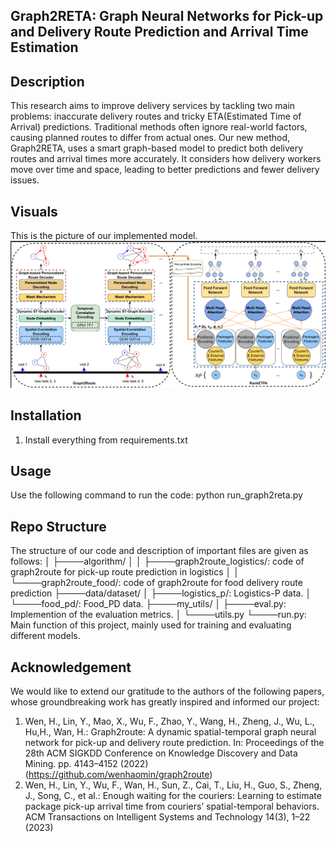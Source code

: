 ## Graph2RETA: Graph Neural Networks for Pick-up and Delivery Route Prediction and Arrival Time Estimation

## Description

This research aims to improve delivery services by tackling two main problems: inaccurate delivery routes and tricky ETA(Estimated Time of Arrival) predictions. Traditional methods often ignore real-world factors, causing planned routes to differ from actual ones. Our new method, Graph2RETA, uses a smart graph-based model to predict both delivery routes and arrival times more accurately. It considers how delivery workers move over time and space, leading to better predictions and fewer delivery issues.


## Visuals
This is the picture of our implemented model.\
![Model Image](model.png)


## Installation
1. Install everything from requirements.txt

## Usage
Use the following command to run the code: python run_graph2reta.py

## Repo Structure
The structure of our code and description of important files are given as follows:
│ ├────algorithm/
│ │ ├────graph2route_logistics/: code of graph2route for pick-up route prediction in logistics
│ │ └────graph2route_food/: code of graph2route for food delivery route prediction
├────data/dataset/
│ ├────logistics_p/: Logistics-P data.
│ └────food_pd/: Food_PD data.
├────my_utils/
│ ├────eval.py: Implemention of the evaluation metrics.
│ └────utils.py
└────run.py: Main function of this project, mainly used for training and evaluating different models.

## Acknowledgement
We would like to extend our gratitude to the authors of the following papers, whose groundbreaking work has greatly inspired and informed our project:
1. Wen, H., Lin, Y., Mao, X., Wu, F., Zhao, Y., Wang, H., Zheng, J., Wu, L., Hu,H., Wan, H.: Graph2route: A dynamic spatial-temporal graph neural network for pick-up and delivery route prediction. In: Proceedings of the 28th ACM SIGKDD Conference on Knowledge Discovery and Data Mining. pp. 4143–4152 (2022) (https://github.com/wenhaomin/graph2route)
2. Wen, H., Lin, Y., Wu, F., Wan, H., Sun, Z., Cai, T., Liu, H., Guo, S., Zheng, J., Song, C., et al.: Enough waiting for the couriers: Learning to estimate package pick-up arrival time from couriers’ spatial-temporal behaviors. ACM Transactions on Intelligent Systems and Technology 14(3), 1–22 (2023)
